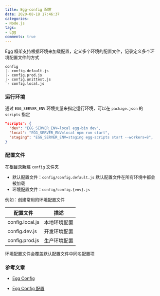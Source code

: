 ```yaml
---
title: Egg-config 配置
date: 2020-08-18 17:46:37
categories:
- Node.js
tags:
- Egg
comments: true
---
```


Egg 框架支持根据环境来加载配置，定义多个环境的配置文件，记录定义多个环境配置文件的方式

<!-- more -->

```
config
|- config.default.js
|- config.prod.js
|- config.unittest.js
`- config.local.js
```



### 运行环境

通过 `EGG_SERVER_ENV` 环境变量来指定运行环境，可以在 `package.json` 的 `scripts` 指定

```json
"scripts": {
  "dev": "EGG_SERVER_ENV=local egg-bin dev",
  "local": "EGG_SERVER_ENV=local npm run start",
  "staging": "EGG_SERVER_ENV=staging egg-scripts start --workers=8",
}
```



### 配置文件

在根目录新建 `config` 文件夹

- 默认配置文件：`config/config.default.js`
   默认配置文件在所有环境中都会被加载
- 环境配置文件：`config/config.{env}.js`

例如：创建常用的环境配置文件

| 配置文件        | 描述         |
| --------------- | ------------ |
| config.local.js | 本地环境配置 |
| config.dev.js   | 开发环境配置 |
| config.prod.js  | 生产环境配置 |

环境配置文件会覆盖默认配置文件中同名配置项



### 参考文章

- [Egg Config](https://www.jianshu.com/p/8e4a06b3e30c)

- [Egg Config 配置](https://www.w3cschool.cn/eggjslesson/eggjslesson-2sil35ye.html)

